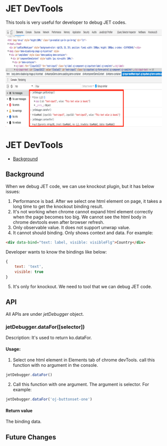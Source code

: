 # JET DevTools
This tools is very useful for developer to debug JET codes.

![Overall][Overall]

# JET DevTools

<!-- MarkdownTOC autolink="true" bracket="round" markdown_preview="markdown" -->

- [Background](#background)

<!-- /MarkdownTOC -->

## Background
When we debug JET code, we can use knockout plugin, but it has below issues: 

1. Performance is bad. After we select one html element on page, it takes a long time to get the knockout binding result.
2. It's not working when chrome cannot expand html element correctly when the page becomes too big. We cannot see the html body in chrome devtools even after browser refresh.
3. Only observable value. It does not support unwrap value.
4. It cannot should binding. Only shows context and data.
For example:
```html
<div data-bind="text: label, visible: visibleFlg">Country</div>
```
Developer wants to know the bindings like below:
```javascript
{
    text: 'text',
    visible: true
}
```
5. It's only for knockout. We need to tool that we can debug JET code. 

## API

All APIs are under *jetDebugger* object.

### jetDebugger.dataFor([selector])

Description: It's used to return ko.dataFor. 

#### Usage:

1. Select one html element in Elements tab of chrome devTools. call this function with no argument in the console.
```javascript
jetDebugger.dataFor()
```

2. Call this function with one argument. The argument is selector. For example:
```javascript
jetDebugger.dataFor('oj-buttonset-one')
```

#### Return value

The binding data.



## Future Changes

[Overall]: https://github.com/wenlz123/chromeextensions-jet-devtools/blob/master/wiki/overall.png
